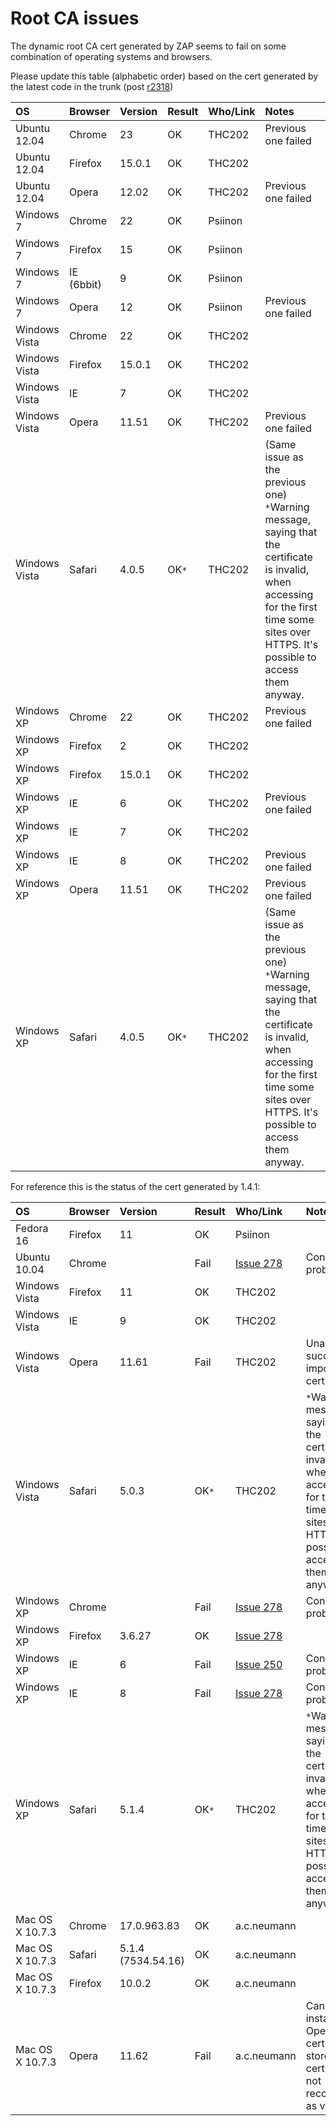 # Root CA issues

The dynamic root CA cert generated by ZAP seems to fail on some combination of operating systems and browsers.

Please update this table (alphabetic order) based on the cert generated by the latest code in the trunk (post [r2318](https://code.google.com/p/zaproxy/source/detail?r=2318))

| **OS** | **Browser** | **Version** | **Result** | **Who/Link** | **Notes** |
|:-------|:------------|:------------|:-----------|:-------------|:----------|
| Ubuntu 12.04 | Chrome      | 23          | OK         | THC202       | Previous one failed |
| Ubuntu 12.04 | Firefox     | 15.0.1      | OK         | THC202       |           |
| Ubuntu 12.04 | Opera       | 12.02       | OK         | THC202       | Previous one failed |
| Windows 7 | Chrome      | 22          | OK         | Psiinon      |           |
| Windows 7 | Firefox     | 15          | OK         | Psiinon      |           |
| Windows 7 | IE (6bbit)  | 9           | OK         | Psiinon      |           |
| Windows 7 | Opera       | 12          | OK         | Psiinon      | Previous one failed |
| Windows Vista | Chrome      | 22          | OK         | THC202       |           |
| Windows Vista | Firefox     | 15.0.1      | OK         | THC202       |           |
| Windows Vista | IE          | 7           | OK         | THC202       |           |
| Windows Vista | Opera       | 11.51       | OK         | THC202       | Previous one failed |
| Windows Vista | Safari      | 4.0.5       | OK`*`      | THC202       | (Same issue as the previous one) `*`Warning message, saying that the certificate is invalid, when accessing for the first time some sites over HTTPS. It's possible to access them anyway. |
| Windows XP | Chrome      | 22          | OK         | THC202       | Previous one failed |
| Windows XP | Firefox     | 2           | OK         | THC202       |           |
| Windows XP | Firefox     | 15.0.1      | OK         | THC202       |           |
| Windows XP | IE          | 6           | OK         | THC202       | Previous one failed |
| Windows XP | IE          | 7           | OK         | THC202       |           |
| Windows XP | IE          | 8           | OK         | THC202       | Previous one failed |
| Windows XP | Opera       | 11.51       | OK         | THC202       | Previous one failed |
| Windows XP | Safari      | 4.0.5       | OK`*`      | THC202       | (Same issue as the previous one) `*`Warning message, saying that the certificate is invalid, when accessing for the first time some sites over HTTPS. It's possible to access them anyway. |

For reference this is the status of the cert generated by 1.4.1:

| **OS** | **Browser** | **Version** | **Result** | **Who/Link** | **Notes** |
|:-------|:------------|:------------|:-----------|:-------------|:----------|
| Fedora 16 | Firefox     | 11          | OK         | Psiinon      |           |
| Ubuntu 10.04 | Chrome      |             | Fail       | [Issue 278](https://github.com/zaproxy/zaproxy/issues/278) | Connection problems |
| Windows Vista | Firefox     | 11          | OK         | THC202       |           |
| Windows Vista | IE          | 9           | OK         | THC202       |           |
| Windows Vista | Opera       | 11.61       | Fail       | THC202       | Unable to successfully import the certificate |
| Windows Vista | Safari      | 5.0.3       | OK`*`      | THC202       | `*`Warning message, saying that the certificate is invalid, when accessing for the first time some sites over HTTPS. It's possible to access them anyway. |
| Windows XP | Chrome      |             | Fail       | [Issue 278](https://github.com/zaproxy/zaproxy/issues/278) | Connection problems |
| Windows XP | Firefox     | 3.6.27      | OK         | [Issue 278](https://github.com/zaproxy/zaproxy/issues/278) |           |
| Windows XP | IE          | 6           | Fail       | [Issue 250](https://github.com/zaproxy/zaproxy/issues/250) | Connection problems |
| Windows XP | IE          | 8           | Fail       | [Issue 278](https://github.com/zaproxy/zaproxy/issues/278) | Connection problems |
| Windows XP | Safari      | 5.1.4       | OK`*`      | THC202       | `*`Warning message, saying that the certificate is invalid, when accessing for the first time some sites over HTTPS. It's possible to access them anyway. |
| Mac OS X 10.7.3 | Chrome      | 17.0.963.83 | OK         | a.c.neumann  |           |
| Mac OS X 10.7.3 | Safari      | 5.1.4 (7534.54.16) | OK         | a.c.neumann  |           |
| Mac OS X 10.7.3 | Firefox     | 10.0.2      | OK         | a.c.neumann  |           |
| Mac OS X 10.7.3 | Opera       | 11.62       | Fail       | a.c.neumann  | Cannot be installed in Opera's certificate store. The certificate is not recognized as valid.  |